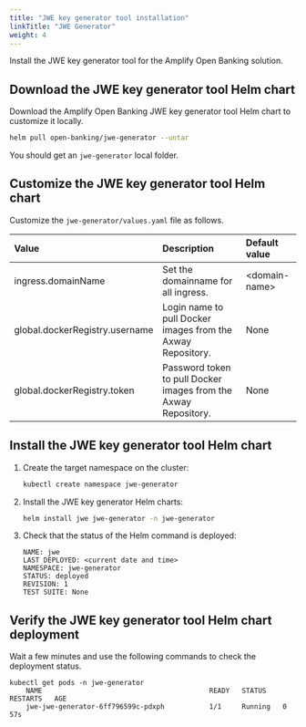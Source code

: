 ```yaml
---
title: "JWE key generator tool installation"
linkTitle: "JWE Generator"
weight: 4
---
```

Install the JWE key generator tool for the Amplify Open Banking solution.

## Download the JWE key generator tool Helm chart

Download the Amplify Open Banking JWE key generator tool Helm chart to customize it locally.

```bash
helm pull open-banking/jwe-generator --untar
```

You should get an `jwe-generator` local folder.

## Customize the JWE key generator tool Helm chart

Customize the `jwe-generator/values.yaml` file as follows.

| Value         | Description                           | Default value  |
|:------------- |:------------------------------------- |:-------------- |
| ingress.domainName | Set the domainname for all ingress. | \<domain-name> |
| global.dockerRegistry.username | Login name to pull Docker images from the Axway Repository. | None |
| global.dockerRegistry.token | Password token to pull Docker images from the Axway Repository. | None |

## Install the JWE key generator tool Helm chart

1. Create the target namespace on the cluster:

   ```bash
   kubectl create namespace jwe-generator
   ```

2. Install the JWE key generator Helm charts:

   ```bash
   helm install jwe jwe-generator -n jwe-generator
   ```

3. Check that the status of the Helm command is deployed:

   ```
   NAME: jwe
   LAST DEPLOYED: <current date and time>
   NAMESPACE: jwe-generator 
   STATUS: deployed
   REVISION: 1 
   TEST SUITE: None
   ```

## Verify the JWE key generator tool Helm chart deployment

Wait a few minutes and use the following commands to check the deployment status.

   ```
   kubectl get pods -n jwe-generator 
       NAME                                         READY   STATUS    RESTARTS   AGE
       jwe-jwe-generator-6ff796599c-pdxph           1/1     Running   0          57s
       
   ```
